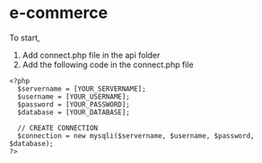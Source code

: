 # e-commerce

To start,
1. Add connect.php file in the api folder
2. Add the following code in the connect.php file

```
<?php
  $servername = [YOUR_SERVERNAME];
  $username = [YOUR_USERNAME];
  $password = [YOUR_PASSWORD];
  $database = [YOUR_DATABASE];
  
  // CREATE CONNECTION
  $connection = new mysqli($servername, $username, $password, $database);
?>
```
